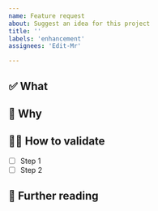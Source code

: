 ```yaml
---
name: Feature request
about: Suggest an idea for this project
title: ''
labels: 'enhancement'
assignees: 'Edit-Mr'

---
```


## ✅ What



## 🤔 Why



## 👩‍🔬 How to validate

- [ ] Step 1
- [ ] Step 2

## 🔖 Further reading